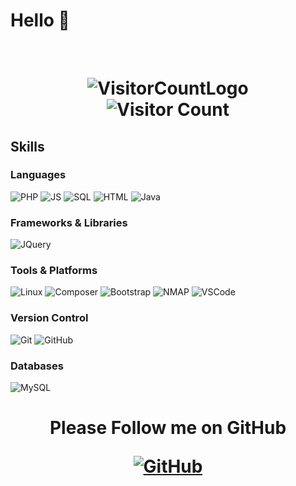 # Hello 👋


﻿<h1 align="center"> 
 <!--![StarsCount](https://img.shields.io/github/stars/leonxrdon?style=social)  -->
 
  ![VisitorCountLogo](https://img.shields.io/badge/Visitor%20Count-Yellow?style=social&logo=Github&logoColor=black&color=white)  
  ![Visitor Count](https://profile-counter.glitch.me/cpp981/count.svg)  
  
</h1>

## Skills  
### Languages  
![PHP](https://img.shields.io/badge/PHP-blue?style=for-the-badge&logo=php&logoColor=white&color=6d629c) ![JS](https://img.shields.io/badge/JavaScript-yellow?style=for-the-badge&logo=JavaScript&logoColor=black&color=c7c222)
![SQL](https://img.shields.io/badge/SQL-yellow?style=for-the-badge&logo=sql&logoColor=black&color=1746a5)
![HTML](https://img.shields.io/badge/HTML5-Yellow?style=for-the-badge&logo=html5&logoColor=white&color=d16b1c)
![Java](https://img.shields.io/badge/Java-yellow?style=for-the-badge&logoColor=black&color=1723ad)  

### Frameworks & Libraries  
![JQuery](https://img.shields.io/badge/JQuery-yellow?style=for-the-badge&logo=JQuery&logoColor=black&color=226fd6)

### Tools & Platforms
![Linux](https://img.shields.io/badge/Linux-Yellow?style=for-the-badge&logo=Linux&logoColor=white&color=3a5cd1) ![Composer](https://img.shields.io/badge/Composer-yellow?style=for-the-badge&logo=composer&logoColor=white&color=814733) 
![Bootstrap](https://img.shields.io/badge/Bootstrap-Yellow?style=for-the-badge&logo=Bootstrap&logoColor=white&color=6617d0)
![NMAP](https://img.shields.io/badge/NMAP-yellow?style=for-the-badge&logo=Nmap&logoColor=white&color=575d61)
![VSCode](https://img.shields.io/badge/VSCode-Yellow?style=for-the-badge&logoColor=white&color=2581de)

### Version Control  
![Git](https://img.shields.io/badge/Git-yellow?style=for-the-badge&logo=Git&logoColor=white&color=c34218) ![GitHub](https://img.shields.io/badge/GitHub-Yellow?style=for-the-badge&logo=GitHub&logoColor=white&color=black)

### Databases  
![MySQL](https://img.shields.io/badge/MySQL-yellow?style=for-the-badge&logo=MySQL&logoColor=white&color=4a94be)
<!-- <img width="75px" src="https://github.com/cpp981/cpp981/blob/main/CSS.svg" alt="CSS Icon" /><img width="75px" src="https://github.com/cpp981/cpp981/blob/main/Git.svg" alt="Git Icon" />
<img width="75px" src="https://github.com/cpp981/cpp981/blob/main/HTML.svg" alt="HTML Icon" />
<img width="75px" src="https://github.com/cpp981/cpp981/blob/main/JQuery.svg" alt="JQuery Icon" />
<img width="75px" src="https://github.com/cpp981/cpp981/blob/main/Java-Dark.svg" alt="Java Icon" />
<img width="75px" src="https://github.com/cpp981/cpp981/blob/main/JavaScript.svg" alt="JS Icon" />
<img width="75px" src="https://github.com/cpp981/cpp981/blob/main/MySQL-Dark.svg" alt="MySQL Icon" />
<img width="75px" src="https://github.com/cpp981/cpp981/blob/main/PHP-Dark.svg" alt="PHP Icon" /> -->

<h1 align="center"> 
 Please Follow me on GitHub

[![GitHub](https://img.shields.io/badge/GitHub-yellow?style=social&logo=GitHub&logoColor=black&color=white)](https://github.com/cpp981)
</h1>

<!--
**cpp981/cpp981** is a ✨ _special_ ✨ repository because its `README.md` (this file) appears on your GitHub profile.

Here are some ideas to get you started:

- 🔭 I’m currently working on ...
- 🌱 I’m currently learning ...
- 👯 I’m looking to collaborate on ...
- 🤔 I’m looking for help with ...
- 💬 Ask me about ...
- 📫 How to reach me: ...
- 😄 Pronouns: ...
- ⚡ Fun fact: ...
-->
